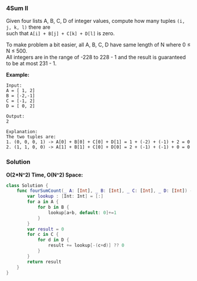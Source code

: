 
### 4Sum II

Given four lists A, B, C, D of integer values, compute how many tuples `(i, j, k, l)` there are</br> 
such that `A[i] + B[j] + C[k] + D[l]` is zero.

To make problem a bit easier, all A, B, C, D have same length of N where 0 ≤ N ≤ 500.</br> 
All integers are in the range of -228 to 228 - 1 and the result is guaranteed to be at most 231 - 1.

__Example:__
````
Input:
A = [ 1, 2]
B = [-2,-1]
C = [-1, 2]
D = [ 0, 2]

Output:
2

Explanation:
The two tuples are:
1. (0, 0, 0, 1) -> A[0] + B[0] + C[0] + D[1] = 1 + (-2) + (-1) + 2 = 0
2. (1, 1, 0, 0) -> A[1] + B[1] + C[0] + D[0] = 2 + (-1) + (-1) + 0 = 0
````

### Solution
__O(2*N^2) Time, O(N^2) Space:__
```Swift
class Solution {
    func fourSumCount(_ A: [Int], _ B: [Int], _ C: [Int], _ D: [Int]) -> Int {
        var lookup : [Int: Int] = [:]
        for a in A {
            for b in B {
                lookup[a+b, default: 0]+=1
            }
        }
        var result = 0
        for c in C {
            for d in D {
                result += lookup[-(c+d)] ?? 0
            }
        }
        return result
    }
}
```